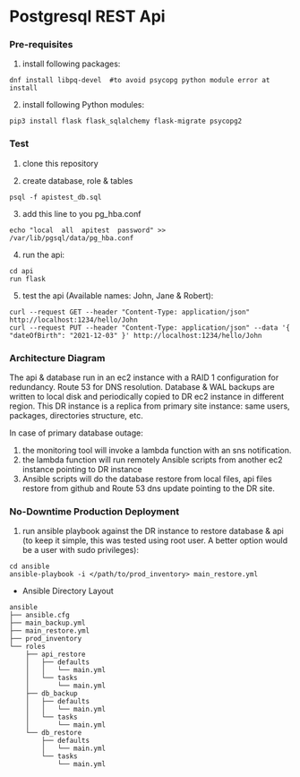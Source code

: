 # Postgresql REST Api 

### Pre-requisites

1. install following packages:
```
dnf install libpq-devel  #to avoid psycopg python module error at install
```

2. install following Python modules:
```
pip3 install flask flask_sqlalchemy flask-migrate psycopg2 
```


### Test
 
1. clone this repository

2. create database, role & tables
```
psql -f apistest_db.sql
```

3. add this line to you pg_hba.conf
```
echo "local  all  apitest  password" >> /var/lib/pgsql/data/pg_hba.conf
```

4. run the api:
```
cd api
run flask
```

5. test the api (Available names: John, Jane & Robert):
```
curl --request GET --header "Content-Type: application/json" http://localhost:1234/hello/John
curl --request PUT --header "Content-Type: application/json" --data '{ "dateOfBirth": "2021-12-03" }' http://localhost:1234/hello/John
```


### Architecture Diagram


The api & database run in an ec2 instance with a RAID 1 configuration for redundancy. Route 53 for DNS resolution. 
Database & WAL backups are written to local disk and periodically copied to DR ec2 instance in different region. This DR instance is a replica from primary site instance: same users, packages, directories structure, etc.

In case of primary database outage:

1. the monitoring tool will invoke a lambda function with an sns notification.
2. the lambda function will run remotely Ansible scripts from another ec2 instance pointing to DR instance
3. Ansible scripts will do the database restore from local files, api files restore from github and Route 53 dns update pointing to the DR site.


### No-Downtime Production Deployment

1. run ansible playbook against the DR instance to restore database & api (to keep it simple, this was tested using root user. A better option would be a user with sudo privileges):
```
cd ansible
ansible-playbook -i </path/to/prod_inventory> main_restore.yml
```

- Ansible Directory Layout
```
ansible
├── ansible.cfg
├── main_backup.yml
├── main_restore.yml
├── prod_inventory
└── roles
    ├── api_restore
    │   ├── defaults
    │   │   └── main.yml
    │   └── tasks
    │       └── main.yml
    ├── db_backup
    │   ├── defaults
    │   │   └── main.yml
    │   └── tasks
    │       └── main.yml
    └── db_restore
        ├── defaults
        │   └── main.yml
        └── tasks
            └── main.yml
```
